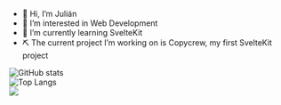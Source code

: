 - 👋 Hi, I’m Julián
- 👀 I’m interested in Web Development
- 🌱 I’m currently learning SvelteKit
- ⛏️ The current project I’m working on is Copycrew, my first SvelteKit project



![GitHub stats](https://github-readme-stats.vercel.app/api?username=julpr833&theme=default&show_icons=true)
<br>
![Top Langs](https://github-readme-stats.vercel.app/api/top-langs/?username=anuraghazra&layout=compact)
<br>
![](https://komarev.com/ghpvc/?username=julpr833&color=red)
